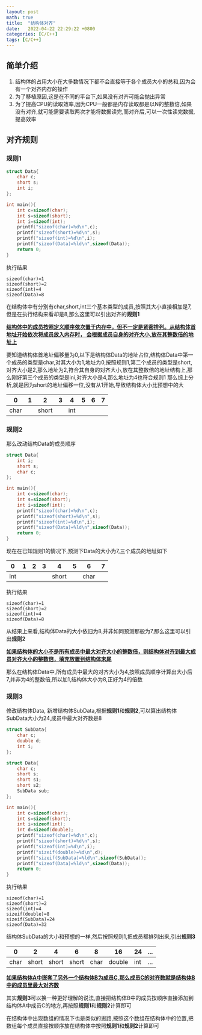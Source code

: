```yaml
---
layout: post
math: true
title:  "结构体对齐"
date:   2022-04-22 22:29:22 +0800
categories: [C/C++]
tags: [C/C++]
---
```


## 简单介绍
1. 结构体的占用大小在大多数情况下都不会直接等于各个成员大小的总和,因为会有一个对齐内存的操作
2. 为了移植原因,这是在不同的平台下,如果没有对齐可能会抛出异常
3. 为了提高CPU的读取效率,因为CPU一般都是内存读取都是以N的整数倍,如果没有对齐,就可能需要读取两次才能将数据读完,而对齐后,可以一次性读完数据,提高效率

## 对齐规则

### 规则1
```cpp
struct Data{
    char c;
    short s;
    int i;
};

int main(){
    int c=sizeof(char);
    int s=sizeof(short);
    int i=sizeof(int);
    printf("sizeof(char)=%d\n",c); 
    printf("sizeof(short)=%d\n",s); 
    printf("sizeof(int)=%d\n",i); 
    printf("sizeof(Data)=%ld\n",sizeof(Data)); 
    return 0;
}
```
执行结果
```
sizeof(char)=1
sizeof(short)=2
sizeof(int)=4
sizeof(Data)=8
```
在结构体中有分别有char,short,int三个基本类型的成员,按照其大小直接相加是7,但是在执行结构来看却是8,那么这里可以引出对齐的**规则1**

**<u>结构体中的成员按照定义顺序依次置于内存中，但不一定是紧密排列。从结构体首地址开始依次将成员放入内存时， 会根据成员自身的对齐大小,放在其整数倍的地址上</u>**

要知道结构体首地址偏移量为0,以下是结构体Data的地址占位,结构体Data中第一个成员的类型是char,对其大小为1,地址为0,按照规则1,第二个成员的类型是short,对齐大小是2,那么地址为2,符合其自身的对齐大小,放在其整数倍的地址结构上,那么刚好第三个成员的类型是ini,对齐大小是4,那么地址为4也符合规则1
那么综上分析,就是因为short的地址偏移一位,没有从1开始,导致结构体大小比预想中的大

| 0    | 1   | 2   | 3   | 4   | 5   | 6   | 7   |
| ---  | --- | --- | --- | --- | --- | --- | --- |
| char |     |short|     | int |     |     |     |

### 规则2
那么改动结构Data的成员顺序
```cpp
struct Data{
    int i;
    short s;
    char c;
};

int main(){
    int c=sizeof(char);
    int s=sizeof(short);
    int i=sizeof(int);
    printf("sizeof(char)=%d\n",c); 
    printf("sizeof(short)=%d\n",s); 
    printf("sizeof(int)=%d\n",i); 
    printf("sizeof(Data)=%ld\n",sizeof(Data)); 
    return 0;
}
```
现在在已知规则1的情况下,预测下Data的大小为7,三个成员的地址如下

| 0   | 1   | 2   | 3   | 4   | 5   | 6   | 7   |
| --- | --- | --- | --- | --- | --- | --- | --- |
| int |     |     |     |short|     | char|     |

执行结果
```
sizeof(char)=1
sizeof(short)=2
sizeof(int)=4
sizeof(Data)=8
```
从结果上来看,结构体Data的大小依旧为8,并非如同预测那般为7,那么这里可以引出**规则2**

**<u>如果结构体的大小不是所有成员中最大对齐大小的整数倍，则结构体对齐到最大成员对齐大小的整数倍，填充放置到结构体末尾</u>**

那么在结构体Data中,所有成员中最大的对齐大小为4,按照成员顺序计算出大小后7,并非为4的整数倍,所以加1,结构体大小为8,正好为4的倍数

### 规则3
修改结构体Data, 新增结构体SubData,根据**规则1**和**规则2**,可以算出结构体SubData大小为24,成员中最大对齐数是8

```cpp
struct SubData{
    char c;
    double d;
    int i;
};

struct Data{
    char c;
    short s;
    short s1;
    short s2;
    SubData sub;
};

int main(){
    int c=sizeof(char);
    int s=sizeof(short);
    int i=sizeof(int);
    int d=sizeof(double);
    printf("sizeof(char)=%d\n",c); 
    printf("sizeof(short)=%d\n",s); 
    printf("sizeof(int)=%d\n",i); 
    printf("sizeif(double)=%d\n",d);
    printf("sizeif(SubData)=%ld\n",sizeof(SubData));
    printf("sizeof(Data)=%ld\n",sizeof(Data)); 
    return 0;
}
```

执行结果
```
sizeof(char)=1
sizeof(short)=2
sizeof(int)=4
sizeif(double)=8
sizeif(SubData)=24
sizeof(Data)=32
```
结构体SubData的大小和预想的一样,然后按照规则1,把成员都排列出来,引出**规则3**

| 0   | 2   | 4   | 6   | 8  | 16   |  24 | ... |
| --- | --- | --- | --- | ---| ---  | --- | --- |
| char|short|short|short|char|double| int | ... |

**<u>如果结构体A中嵌套了另外一个结构体B为成员C,那么成员C的对齐数就是结构体B中的成员里最大对齐数</u>**

其实**规则3**可以换一种更好理解的说法,直接把结构体B中的成员按顺序直接添加到结构体A中成员C的地方,再按照**规则1**和**规则2**计算即可

在结构体中出现数组的情况下也是类似的思路,按照这个数组在结构体中的位置,把数组每个成员直接按顺序放在结构体中按照**规则1**和**规则2**计算即可

